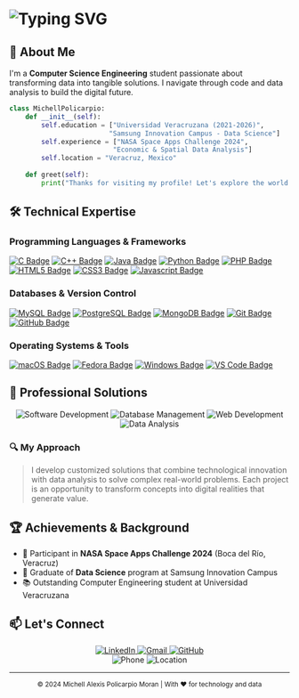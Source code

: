 # <img src="https://readme-typing-svg.demolab.com?font=Montserrat&weight=700&size=32&duration=3000&pause=1000&color=3490DE&center=false&vCenter=true&random=false&width=500&lines=Hello%2C+I'm+Michell+Policarpio+%F0%9F%8C%8F" alt="Typing SVG" />

## 🌟 About Me

I'm a **Computer Science Engineering** student passionate about transforming data into tangible solutions. I navigate through code and data analysis to build the digital future.

```python
class MichellPolicarpio:
    def __init__(self):
        self.education = ["Universidad Veracruzana (2021-2026)", 
                         "Samsung Innovation Campus - Data Science"]
        self.experience = ["NASA Space Apps Challenge 2024", 
                          "Economic & Spatial Data Analysis"]
        self.location = "Veracruz, Mexico"
        
    def greet(self):
        print("Thanks for visiting my profile! Let's explore the world of data and development together.")
```

## 🛠️ Technical Expertise

### Programming Languages & Frameworks
[![C Badge](https://img.shields.io/badge/-C-00599C?style=for-the-badge&labelColor=black&logo=c&logoColor=00599C)](#)
[![C++ Badge](https://img.shields.io/badge/-C++-00599C?style=for-the-badge&labelColor=black&logo=c%2B%2B&logoColor=00599C)](#)
[![Java Badge](https://img.shields.io/badge/-Java-ED8B00?style=for-the-badge&labelColor=black&logo=openjdk&logoColor=ED8B00)](#)
[![Python Badge](https://img.shields.io/badge/-Python-3670A0?style=for-the-badge&labelColor=black&logo=python&logoColor=3670A0)](#)
[![PHP Badge](https://img.shields.io/badge/-PHP-777BB4?style=for-the-badge&labelColor=black&logo=php&logoColor=777BB4)](#)
[![HTML5 Badge](https://img.shields.io/badge/-HTML5-E34F26?style=for-the-badge&labelColor=black&logo=html5&logoColor=E34F26)](#)
[![CSS3 Badge](https://img.shields.io/badge/-CSS3-1572B6?style=for-the-badge&labelColor=black&logo=css3&logoColor=1572B6)](#)
[![Javascript Badge](https://img.shields.io/badge/-Javascript-F0DB4F?style=for-the-badge&labelColor=black&logo=javascript&logoColor=F0DB4F)](#)

### Databases & Version Control
[![MySQL Badge](https://img.shields.io/badge/-MySQL-4479A1?style=for-the-badge&labelColor=black&logo=mysql&logoColor=white)](#)
[![PostgreSQL Badge](https://img.shields.io/badge/-PostgreSQL-336791?style=for-the-badge&labelColor=black&logo=postgresql&logoColor=white)](#)
[![MongoDB Badge](https://img.shields.io/badge/-MongoDB-47A248?style=for-the-badge&labelColor=black&logo=mongodb&logoColor=white)](#)
[![Git Badge](https://img.shields.io/badge/-Git-F05032?style=for-the-badge&labelColor=black&logo=git&logoColor=F05032)](#)
[![GitHub Badge](https://img.shields.io/badge/-GitHub-181717?style=for-the-badge&labelColor=black&logo=github&logoColor=white)](#)

### Operating Systems & Tools
[![macOS Badge](https://img.shields.io/badge/-macOS-000000?style=for-the-badge&labelColor=black&logo=apple&logoColor=white)](#)
[![Fedora Badge](https://img.shields.io/badge/-Fedora-294172?style=for-the-badge&labelColor=black&logo=fedora&logoColor=294172)](#)
[![Windows Badge](https://img.shields.io/badge/-Windows_11-0078D6?style=for-the-badge&labelColor=black&logo=windows&logoColor=0078D6)](#)
[![VS Code Badge](https://img.shields.io/badge/-VS%20Code-007ACC?style=for-the-badge&labelColor=black&logo=visual-studio-code&logoColor=007ACC)](#)

## 🚀 Professional Solutions

<div align="center">
  <img src="https://img.shields.io/badge/%E2%AD%90-Software%20Development-FF6B6B?style=for-the-badge" alt="Software Development" />
  <img src="https://img.shields.io/badge/%E2%AD%90-Database%20Management-4ECDC4?style=for-the-badge" alt="Database Management" />
  <img src="https://img.shields.io/badge/%E2%AD%90-Web%20Development-1A535C?style=for-the-badge" alt="Web Development" />
  <img src="https://img.shields.io/badge/%E2%AD%90-Data%20Analysis-F9C80E?style=for-the-badge" alt="Data Analysis" />
</div>

### 🔍 My Approach
> I develop customized solutions that combine technological innovation with data analysis to solve complex real-world problems. Each project is an opportunity to transform concepts into digital realities that generate value.

## 🏆 Achievements & Background

- 🌌 Participant in **NASA Space Apps Challenge 2024** (Boca del Río, Veracruz)
- 🧠 Graduate of **Data Science** program at Samsung Innovation Campus
- 📚 Outstanding Computer Engineering student at Universidad Veracruzana

## 📫 Let's Connect

<div align="center">
  <a href="https://www.linkedin.com/in/michellpolicarpio/" target="_blank">
    <img src="https://img.shields.io/badge/LinkedIn-%230077B5.svg?&style=for-the-badge&logo=linkedin&logoColor=white" alt="LinkedIn" />
  </a>
  <a href="mailto:michellpolicarpio@gmail.com">
    <img src="https://img.shields.io/badge/Gmail-%23D14836.svg?&style=for-the-badge&logo=gmail&logoColor=white" alt="Gmail" />
  </a>
  <a href="https://github.com/michellpolicarpio">
    <img src="https://img.shields.io/badge/GitHub-%23181717.svg?&style=for-the-badge&logo=github&logoColor=white" alt="GitHub" />
  </a>
</div>

<div align="center">
  <img src="https://img.shields.io/badge/📱-229%20136%200054-25D366?style=flat-square&labelColor=25D366&logoColor=white" alt="Phone" />
  <img src="https://img.shields.io/badge/📍-Veracruz,%20Mexico-4285F4?style=flat-square&labelColor=4285F4&logoColor=white" alt="Location" />
</div>

---

<div align="center">
  <sub>© 2024 Michell Alexis Policarpio Moran | With ❤️ for technology and data</sub>
</div>
